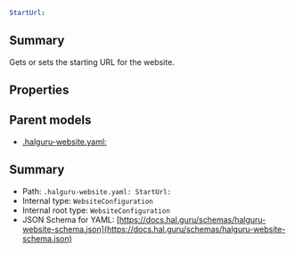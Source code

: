 <!--
title: StartUrl
version: 1.38.9-beta.21
generated: true
date: 2025-04-15
node: This file is generated by the command-line program: `halguru manual -c -m`
-->


```yaml
StartUrl:
```

## Summary

Gets or sets the starting URL for the website.

## Properties


## Parent models

* [.halguru-website.yaml:]((website).md)
## Summary

* Path: `.halguru-website.yaml: StartUrl:`
* Internal type: `WebsiteConfiguration`
* Internal root type: `WebsiteConfiguration`
* JSON Schema for YAML: [https://docs.hal.guru/schemas/halguru-website-schema.json](https://docs.hal.guru/schemas/halguru-website-schema.json)
